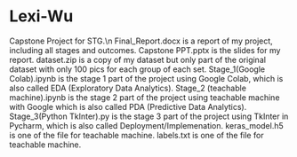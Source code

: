 # Lexi-Wu
Capstone Project for STG.\n
Final_Report.docx is a report of my project, including all stages and outcomes.
Capstone PPT.pptx is the slides for my report.
dataset.zip is a copy of my dataset but only part of the original dataset with only 100 pics for each group of each set.
Stage_1(Google Colab).ipynb is the stage 1 part of the project using Google Colab, which is also called EDA (Exploratory Data Analytics).
Stage_2 (teachable machine).ipynb is the stage 2 part of the project using teachable machine with Google which is also called PDA (Predictive Data Analytics).
Stage_3(Python TkInter).py is the stage 3 part of the project using TkInter in Pycharm, which is also called Deployment/Implemenation.
keras_model.h5 is one of the file for teachable machine.
labels.txt is one of the file for teachable machine.
